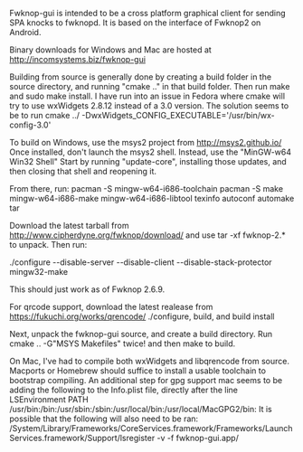 Fwknop-gui is intended to be a cross platform graphical client for sending SPA knocks to fwknopd. 
It is based on the interface of Fwknop2 on Android.

Binary downloads for Windows and Mac are hosted at http://incomsystems.biz/fwknop-gui

Building from source is generally done by creating a build folder in the source directory, and running "cmake .." in that build folder. Then run make and sudo make install.
I have run into an issue in Fedora where cmake will try to use wxWidgets 2.8.12 instead of a 3.0 version.  The solution seems to be to run
cmake ../ -DwxWidgets_CONFIG_EXECUTABLE='/usr/bin/wx-config-3.0'


To build on Windows, use the msys2 project from http://msys2.github.io/
Once installed, don't launch the msys2 shell. Instead, use the "MinGW-w64 Win32 Shell" Start by running "update-core", installing those updates, and then closing that shell and reopening it.

From there, run:
pacman -S mingw-w64-i686-toolchain
pacman -S make mingw-w64-i686-make mingw-w64-i686-libtool texinfo autoconf automake tar

Download the latest tarball from http://www.cipherdyne.org/fwknop/download/ and use tar -xf fwknop-2.* to unpack.  Then run:

./configure --disable-server --disable-client --disable-stack-protector
mingw32-make

This should just work as of Fwknop 2.6.9.

For qrcode support, download the latest realease from https://fukuchi.org/works/qrencode/
./configure, build, and build install

Next, unpack the fwknop-gui source, and create a build directory.  Run cmake .. -G"MSYS Makefiles" twice! and then make to build.


On Mac, I've had to compile both wxWidgets and libqrencode from source.
Macports or Homebrew should suffice to install a usable toolchain to bootstrap compiling.
An additional step for gpg support mac seems to be adding the following to the Info.plist file, directly after the <plist version...> line
     <key>LSEnvironment</key>
          <dict>
               <key>PATH</key>
               <string>/usr/bin:/bin:/usr/sbin:/sbin:/usr/local/bin:/usr/local/MacGPG2/bin:</string>
          </dict>
It is possible that the following will also need to be ran:
/System/Library/Frameworks/CoreServices.framework/Frameworks/LaunchServices.framework/Support/lsregister -v -f fwknop-gui.app/
